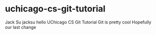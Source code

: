 # uchicago-cs-git-tutorial
Jack Su jacksu
hello
UChicago CS Git Tutorial 
Git is pretty cool
Hopefully our last change 